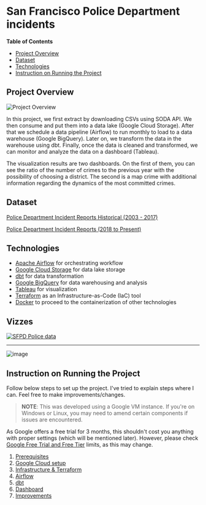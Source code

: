 # San Francisco Police Department incidents

**Table of Contents**

* [Project Overview](#project-overview)
* [Dataset](#dataset)
* [Technologies](#technologies)
* [Instruction on Running the Project](#instruction-on-running-the-project)

## Project Overview

![Project Overview](https://user-images.githubusercontent.com/107945681/192289946-803d3787-5a84-45d9-8288-bd7e4b479e84.png)

In this project, we first extract by downloading CSVs using SODA API. We then consume and put them into a data lake (Google Cloud Storage). After that we schedule a data pipeline (Airflow) to run monthly to load to a data warehouse (Google BigQuery). Later on, we transform the data in the warehouse using dbt. Finally, once the data is cleaned and transformed, we can monitor and analyze the data on a dashboard (Tableau).

The visualization results are two dashboards. On the first of them, you can see the ratio of the number of crimes to the previous year with the possibility of choosing a district. The second is a map crime with additional information regarding the dynamics of the most committed crimes.

## Dataset

[Police Department Incident Reports Historical (2003 - 2017)](https://data.sfgov.org/Public-Safety/Police-Department-Incident-Reports-Historical-2003/tmnf-yvry)

[Police Department Incident Reports (2018 to Present)](https://data.sfgov.org/Public-Safety/Police-Department-Incident-Reports-2018-to-Present/wg3w-h783)

## Technologies

* [Apache Airflow](https://airflow.apache.org/) for orchestrating workflow
* [Google Cloud Storage](https://cloud.google.com/storage/docs) for data lake storage
* [dbt](https://www.getdbt.com/) for data transformation
* [Google BigQuery](https://cloud.google.com/bigquery) for data warehousing and analysis
* [Tableau](https://www.tableau.com/why-tableau/what-is-tableau) for visualization
* [Terraform](https://www.terraform.io/) as an Infrastructure-as-Code (IaC) tool
* [Docker](https://www.docker.com/) to proceed to the containerization of other technologies

## Vizzes 

<div class='tableauPlaceholder' id='viz1671539366046' style='position: relative'><noscript><a href='#'><img alt='SFPD Police data ' src='https:&#47;&#47;public.tableau.com&#47;static&#47;images&#47;SF&#47;SFPDCrimedashboard&#47;SFPDPolicedata&#47;1_rss.png' style='border: none' /></a></noscript><object class='tableauViz'  style='display:none;'><param name='host_url' value='https%3A%2F%2Fpublic.tableau.com%2F' /> <param name='embed_code_version' value='3' /> <param name='site_root' value='' /><param name='name' value='SFPDCrimedashboard&#47;SFPDPolicedata' /><param name='tabs' value='no' /><param name='toolbar' value='yes' /><param name='static_image' value='https:&#47;&#47;public.tableau.com&#47;static&#47;images&#47;SF&#47;SFPDCrimedashboard&#47;SFPDPolicedata&#47;1.png' /> <param name='animate_transition' value='yes' /><param name='display_static_image' value='yes' /><param name='display_spinner' value='yes' /><param name='display_overlay' value='yes' /><param name='display_count' value='yes' /><param name='language' value='en-GB' /></object></div>

---

![image](https://user-images.githubusercontent.com/107945681/208668453-b0abd7c3-f625-45b9-b4fd-fce0ab00e63b.png)

## Instruction on Running the Project

Follow below steps to set up the project. I've tried to explain steps where I can. Feel free to make improvements/changes.

> **NOTE**: This was developed using a Google VM instance. If you're on Windows or Linux, you may need to amend certain components if issues are encountered.

As Google offers a free trial for 3 months, this shouldn't cost you anything with proper settings (which will be mentioned later). However, please check [Google Free Trial and Free Tier](https://cloud.google.com/free) limits, as this may change.

1. [Prerequisites](instructions/prerequisites.md)
2. [Google Cloud setup](instructions/google-cloud.md)
3. [Infrastructure & Terraform](instructions/infrastructure.md)
4. [Airflow](instructions/airflow.md) 
5. [dbt](instructions/dbt.md)
6. [Dashboard](instructions/visualisation.md)
7. [Improvements](instructions/improvements.md)
